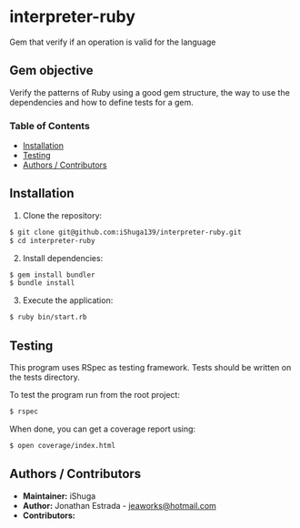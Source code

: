 # interpreter-ruby
Gem that verify if an operation is valid for the language

## Gem objective
Verify the patterns of Ruby using a good gem structure, the way to use the dependencies and how to define tests for a gem.

### Table of Contents

- [Installation](#Installation)
- [Testing](#Testing)
- [Authors / Contributors](#authors-contributors)

<a name="Installation"></a>
## Installation

1. Clone the repository:

  ```bash
  $ git clone git@github.com:iShuga139/interpreter-ruby.git
  $ cd interpreter-ruby
  ```

2. Install dependencies:

  ```bash
  $ gem install bundler
  $ bundle install
  ```

3. Execute the application:

  ```bash
  $ ruby bin/start.rb
  ```

<a name="Testing"></a>
## Testing

This program uses RSpec as testing framework. Tests should be written on the tests directory.

To test the program run from the root project:

```bash
$ rspec
```
When done, you can get a coverage report using:

```bash
$ open coverage/index.html
```

<a name="authors-contributors"></a>
## Authors / Contributors

- **Maintainer:** iShuga
- **Author:** Jonathan Estrada - <jeaworks@hotmail.com>
- **Contributors:**
